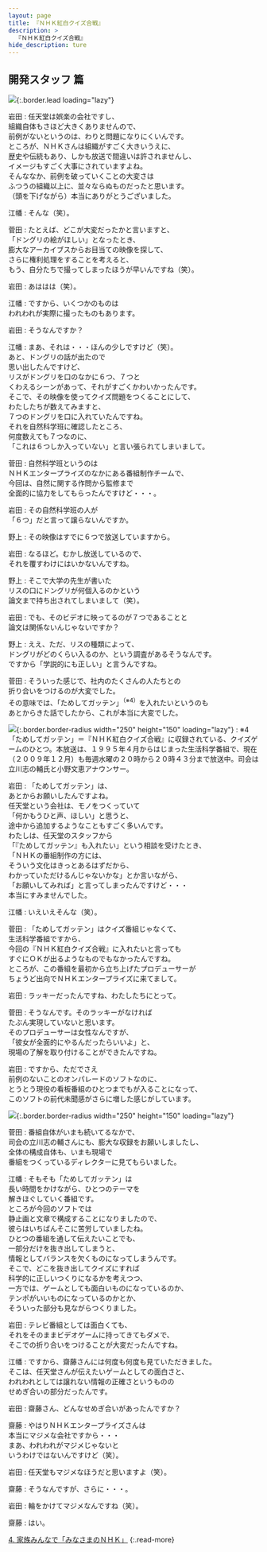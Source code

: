 ```yaml
---
layout: page
title: 『ＮＨＫ紅白クイズ合戦』
description: >
  『ＮＨＫ紅白クイズ合戦』
hide_description: ture
---
```


## 開発スタッフ 篇

![](/interviews/jp/wii/rqij/vol2/img/mainvisual3.jpg){:.border.lead loading="lazy"}

岩田
: 任天堂は娯楽の会社ですし、<br>組織自体もさほど大きくありませんので、<br>前例がないというのは、わりと問題になりにくいんです。<br>ところが、ＮＨＫさんは組織がすごく大きいうえに、<br>歴史や伝統もあり、しかも放送で間違いは許されませんし、<br>イメージもすごく大事にされていますよね。<br>そんななか、前例を破っていくことの大変さは<br>ふつうの組織以上に、並々ならぬものだったと思います。<br>（頭を下げながら）本当にありがとうございました。

江幡
: そんな（笑）。

菅田
: たとえば、どこが大変だったかと言いますと、<br>「ドングリの絵がほしい」となったとき、<br>膨大なアーカイブスからお目当ての映像を探して、<br>さらに権利処理をすることを考えると、<br>もう、自分たちで撮ってしまったほうが早いんですね（笑）。

岩田
: あははは（笑）。

江幡
: ですから、いくつかのものは<br>われわれが実際に撮ったものもあります。

岩田
: そうなんですか？

江幡
: まあ、それは・・・ほんの少しですけど（笑）。<br>あと、ドングリの話が出たので<br>思い出したんですけど、<br>リスがドングリを口のなかに６つ、７つと<br>くわえるシーンがあって、それがすごくかわいかったんです。<br>そこで、その映像を使ってクイズ問題をつくることにして、<br>わたしたちが数えてみますと、<br>７つのドングリを口に入れていたんですね。<br>それを自然科学班に確認したところ、<br>何度数えても７つなのに、<br>「これは６つしか入っていない」と言い張られてしまいまして。

菅田
: 自然科学班というのは<br>ＮＨＫエンタープライズのなかにある番組制作チームで、<br>今回は、自然に関する作問から監修まで<br>全面的に協力をしてもらったんですけど・・・。

岩田
: その自然科学班の人が<br>「６つ」だと言って譲らないんですか。

野上
: その映像はすでに６つで放送していますから。

岩田
: なるほど。むかし放送しているので、<br>それを覆すわけにはいかないんですね。

野上
: そこで大学の先生が書いた<br>リスの口にドングリが何個入るのかという<br>論文まで持ち出されてしまいまして（笑）。

岩田
: でも、そのビデオに映ってるのが７つであることと<br>論文は関係ないんじゃないですか？

野上
: ええ、ただ、リスの種類によって、<br>ドングリがどのくらい入るのか、という調査があるそうなんです。<br>ですから「学説的にも正しい」と言うんですね。

菅田
: そういった感じで、社内のたくさんの人たちとの<br>折り合いをつけるのが大変でした。<br>その意味では、「ためしてガッテン」<sup>（※4）</sup>を入れたいというのも<br>あとからきた話でしたから、これが本当に大変でした。

![](/interviews/jp/wii/rqij/vol2/img/photo8.jpg){:.border.border-radius width="250" height="150" loading="lazy"}
: ※4「ためしてガッテン」＝『ＮＨＫ紅白クイズ合戦』に収録されている、クイズゲームのひとつ。本放送は、１９９５年４月からはじまった生活科学番組で、現在（２００９年１２月）も毎週水曜の２０時から２０時４３分まで放送中。司会は立川志の輔氏と小野文恵アナウンサー。

岩田
: 「ためしてガッテン」は、<br>あとからお願いしたんですよね。<br>任天堂という会社は、モノをつくっていて<br>「何かもうひと声、ほしい」と思うと、<br>途中から追加するようなこともすごく多いんです。<br>わたしは、任天堂のスタッフから<br>「『ためしてガッテン』も入れたい」という相談を受けたとき、<br>「ＮＨＫの番組制作の方には、<br>そういう文化はきっとあるはずだから、<br>わかっていただけるんじゃないかな」とか言いながら、<br>「お願いしてみれば」と言ってしまったんですけど・・・<br>本当にすみませんでした。

江幡
: いえいえそんな（笑）。

菅田
: 「ためしてガッテン」はクイズ番組じゃなくて、<br>生活科学番組ですから、<br>今回の『ＮＨＫ紅白クイズ合戦』に入れたいと言っても<br>すぐにＯＫが出るようなものでもなかったんですね。<br>ところが、この番組を最初から立ち上げたプロデューサーが<br>ちょうど出向でＮＨＫエンタープライズに来てまして。

岩田
: ラッキーだったんですね、わたしたちにとって。

菅田
: そうなんです。そのラッキーがなければ<br>たぶん実現していないと思います。<br>そのプロデューサーは女性なんですが、<br>「彼女が全面的にやるんだったらいいよ」と、<br>現場の了解を取り付けることができたんですね。

岩田
: ですから、ただでさえ<br>前例のないことのオンパレードのソフトなのに、<br>とうとう現役の看板番組のひとつまでもが入ることになって、<br>このソフトの前代未聞感がさらに増した感じがしています。

![](/interviews/jp/wii/rqij/vol2/img/photo9.jpg){:.border.border-radius width="250" height="150" loading="lazy"}

菅田
: 番組自体がいまも続いてるなかで、<br>司会の立川志の輔さんにも、膨大な収録をお願いしましたし、<br>全体の構成自体も、いまも現場で<br>番組をつくっているディレクターに見てもらいました。

江幡
: そもそも「ためしてガッテン」は<br>長い時間をかけながら、ひとつのテーマを<br>解きほぐしていく番組です。<br>ところが今回のソフトでは<br>静止画と文章で構成することになりましたので、<br>彼らはいちばんそこに苦労していましたね。<br>ひとつの番組を通して伝えたいことでも、<br>一部分だけを抜き出してしまうと、<br>情報としてバランスを欠くものになってしまうんです。<br>そこで、どこを抜き出してクイズにすれば<br>科学的に正しいつくりになるかを考えつつ、<br>一方では、ゲームとしても面白いものになっているのか、<br>テンポがいいものになっているのかとか、<br>そういった部分も見ながらつくりました。

岩田
: テレビ番組としては面白くても、<br>それをそのままビデオゲームに持ってきてもダメで、<br>そこでの折り合いをつけることが大変だったんですね。

江幡
: ですから、齋藤さんには何度も何度も見ていただきました。<br>そこは、任天堂さんが伝えたいゲームとしての面白さと、<br>われわれとしては譲れない情報の正確さというものの<br>せめぎ合いの部分だったんです。

岩田
: 齋藤さん、どんなせめぎ合いがあったんですか？

齋藤
: やはりＮＨＫエンタープライズさんは<br>本当にマジメな会社ですから・・・<br>まあ、われわれがマジメじゃないと<br>いうわけではないんですけど（笑）。

岩田
: 任天堂もマジメなほうだと思いますよ（笑）。

齋藤
: そうなんですが、さらに・・・。

岩田
: 輪をかけてマジメなんですね（笑）。

齋藤
: はい。

[4. 家族みんなで「みなさまのＮＨＫ」](4.md)
{:.read-more}

